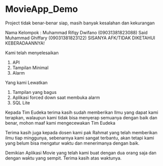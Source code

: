 # MovieApp_Demo
Project tidak benar-benar siap, masih banyak kesalahan dan kekurangan

Nama Kelompok :
Muhammad Rifqy Dwifano (09031381823088)
Said Muhammad Ghiffary (09031381823122)
SISANYA AFK/TIDAK DIKETAHUI KEBERADAANNYA!

Kami telah menyelesaikan
1. API
2. Tampilan Minimal
3. Alarm 

Yang kami Lewatkan
1. Tampilan yang bagus
2. Aplikasi forced down saat membuka alarm
3. SQL Lite

Kepada Tim Eudeka terima kasih sudah memberikan Ilmu yang dapat kami terapkan, 
walaupun kami tidak bisa menyerap semuanya dengan baik dan benar,
mohon maaf kami mengecewakan Tim Eudeka 

Terima kasih juga kepada dosen kami pak Rahmat yang telah memberikan ilmu tiap minggunya,
sebenarnya kami sangat terbantu, akan tetapi kami yang belum bisa mengatur waktu dan menerimanya dengan baik.

Demikian Aplikasi Movie yang telah kami buat dengan dua orang saja dan dengan waktu yang sempit.
Terima kasih atas waktunya.
